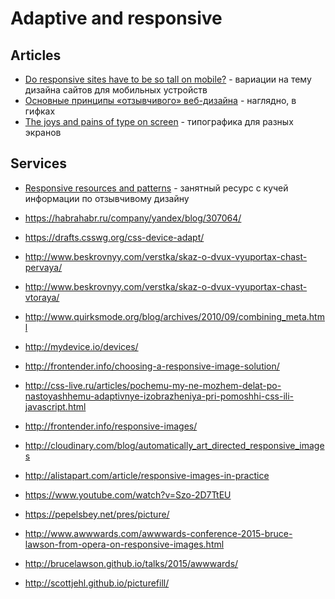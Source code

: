 # Adaptive and responsive

## Articles

- [Do responsive sites have to be so tall on mobile?](https://www.viget.com/articles/do-responsive-sites-have-to-be-so-tall-on-mobile) - вариации на тему дизайна сайтов для мобильных устройств
- [Основные принципы «отзывчивого» веб-дизайна](http://www.lookatme.ru/mag/live/experience-news/209291-responsive) - наглядно, в гифках
- [The joys and pains of type on screen](https://medium.com/swlh/the-joys-and-pains-of-type-on-screen-1dad8dd2eb09#.itt6wqc80) - типографика для разных экранов

## Services

- [Responsive resources and patterns](https://bradfrost.github.io/this-is-responsive/) - занятный ресурс с кучей информации по отзывчивому дизайну
- https://habrahabr.ru/company/yandex/blog/307064/
- https://drafts.csswg.org/css-device-adapt/
- http://www.beskrovnyy.com/verstka/skaz-o-dvux-vyuportax-chast-pervaya/
- http://www.beskrovnyy.com/verstka/skaz-o-dvux-vyuportax-chast-vtoraya/
- http://www.quirksmode.org/blog/archives/2010/09/combining_meta.html
- http://mydevice.io/devices/

- http://frontender.info/choosing-a-responsive-image-solution/
- http://css-live.ru/articles/pochemu-my-ne-mozhem-delat-po-nastoyashhemu-adaptivnye-izobrazheniya-pri-pomoshhi-css-ili-javascript.html
- http://frontender.info/responsive-images/
- http://cloudinary.com/blog/automatically_art_directed_responsive_images
- http://alistapart.com/article/responsive-images-in-practice

- https://www.youtube.com/watch?v=Szo-2D7TtEU
- https://pepelsbey.net/pres/picture/
- http://www.awwwards.com/awwwards-conference-2015-bruce-lawson-from-opera-on-responsive-images.html
- http://brucelawson.github.io/talks/2015/awwwards/
- http://scottjehl.github.io/picturefill/
